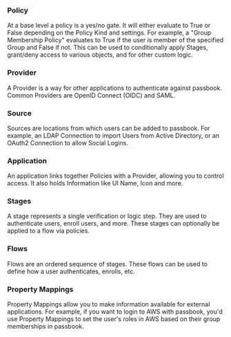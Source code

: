 ### Policy

At a base level a policy is a yes/no gate. It will either evaluate to True or False depending on the Policy Kind and settings. For example, a "Group Membership Policy" evaluates to True if the user is member of the specified Group and False if not. This can be used to conditionally apply Stages, grant/deny access to various objects, and for other custom logic.

### Provider

A Provider is a way for other applications to authenticate against passbook. Common Providers are OpenID Connect (OIDC) and SAML.

### Source

Sources are locations from which users can be added to passbook. For example, an LDAP Connection to import Users from Active Directory, or an OAuth2 Connection to allow Social Logins.

### Application

An application links together Policies with a Provider, allowing you to control access. It also holds Information like UI Name, Icon and more.

### Stages

A stage represents a single verification or logic step. They are used to authenticate users, enroll users, and more. These stages can optionally be applied to a flow via policies.

### Flows

Flows are an ordered sequence of stages. These flows can be used to define how a user authenticates, enrolls, etc.

### Property Mappings

Property Mappings allow you to make information available for external applications. For example, if you want to login to AWS with passbook, you'd use Property Mappings to set the user's roles in AWS based on their group memberships in passbook.
